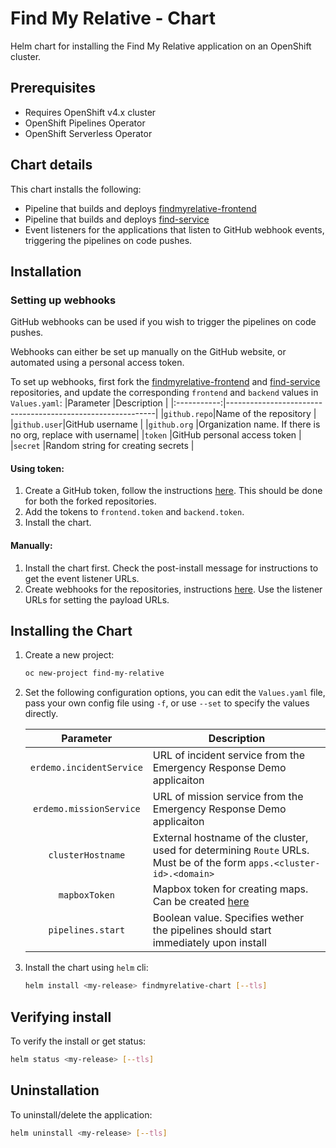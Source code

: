 Find My Relative - Chart
========================

Helm chart for installing the Find My Relative application on an OpenShift cluster.


Prerequisites
-------------

- Requires OpenShift v4.x cluster
- OpenShift Pipelines Operator
- OpenShift Serverless Operator

Chart details
-------------

This chart installs the following:
- Pipeline that builds and deploys [findmyrelative-frontend](https://github.com/Emergency-Response-Demo/findmyrelative-frontend)
- Pipeline that builds and deploys [find-service](https://github.com/Emergency-Response-Demo/find-service)
- Event listeners for the applications that listen to GitHub webhook events, triggering the pipelines on code pushes.

Installation
--------------------

### Setting up webhooks

GitHub webhooks can be used if you wish to trigger the pipelines on code pushes.

Webhooks can either be set up manually on the GitHub website, or automated using a personal access token.

To set up webhooks, first fork the [findmyrelative-frontend](https://github.com/Emergency-Response-Demo/findmyrelative-frontend) and [find-service](https://github.com/Emergency-Response-Demo/find-service) repositories, and update the corresponding `frontend` and `backend` values in `Values.yaml`:
|Parameter    |Description                                                 |
|:-----------:|------------------------------------------------------------|
|`github.repo`|Name of the repository                                      |
|`github.user`|GitHub username                                             |
|`github.org` |Organization name. If there is no org, replace with username|
|`token`      |GitHub personal access token                                |
|`secret`     |Random string for creating secrets                          |

#### Using token:

1. Create a GitHub token, follow the instructions [here](https://help.github.com/en/github/authenticating-to-github/creating-a-personal-access-token-for-the-command-line#creating-a-token). This should be done for both the forked repositories.
2. Add the tokens to `frontend.token` and `backend.token`.
3. Install the chart.

#### Manually:

1. Install the chart first. Check the post-install message for instructions to get the event listener URLs.
2. Create webhooks for the repositories, instructions [here](https://developer.github.com/webhooks/creating). Use the listener URLs for setting the payload URLs.

## Installing the Chart

1. Create a new project:
   ```bash
   oc new-project find-my-relative
   ```

2. Set the following configuration options, you can edit the `Values.yaml` file, pass your own config file using `-f`, or use `--set` to specify the values directly.

   |Parameter               |Description                                                                                                          |
   |:----------------------:|---------------------------------------------------------------------------------------------------------------------|
   |`erdemo.incidentService`|URL of incident service from the Emergency Response Demo applicaiton                                                 |
   |`erdemo.missionService` |URL of mission service from the Emergency Response Demo applicaiton                                                  |
   |`clusterHostname`       |External hostname of the cluster, used for determining `Route` URLs. Must be of the form `apps.<cluster-id>.<domain>`|
   |`mapboxToken`           |Mapbox token for creating maps. Can be created [here](https://account.mapbox.com)                                    |
   |`pipelines.start`       |Boolean value. Specifies wether the pipelines should start immediately upon install                                  |

3. Install the chart using `helm` cli:

   ```bash
   helm install <my-release> findmyrelative-chart [--tls]
   ```

## Verifying install

To verify the install or get status:
```bash
helm status <my-release> [--tls]
```

## Uninstallation
To uninstall/delete the application:
```bash
helm uninstall <my-release> [--tls]
```
